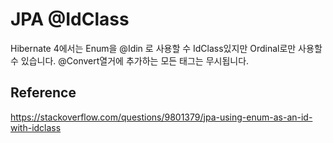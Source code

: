 # JPA @IdClass

Hibernate 4에서는 Enum을 @Idin 로 사용할 수 IdClass있지만 Ordinal로만 사용할 수 있습니다. @Convert열거에 추가하는 모든 태그는 무시됩니다.


## Reference

https://stackoverflow.com/questions/9801379/jpa-using-enum-as-an-id-with-idclass